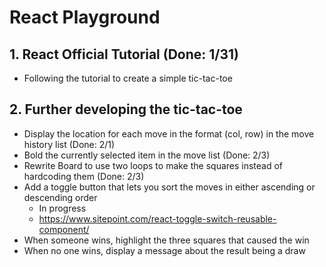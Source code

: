 # React Playground

## 1. React Official Tutorial (Done: 1/31)
- Following the tutorial to create a simple tic-tac-toe

## 2. Further developing the tic-tac-toe
- Display the location for each move in the format (col, row) in the move history list (Done: 2/1)
- Bold the currently selected item in the move list (Done: 2/3)
- Rewrite Board to use two loops to make the squares instead of hardcoding them (Done: 2/3)
- Add a toggle button that lets you sort the moves in either ascending or descending order 
    - In progress
    - https://www.sitepoint.com/react-toggle-switch-reusable-component/
- When someone wins, highlight the three squares that caused the win
- When no one wins, display a message about the result being a draw
